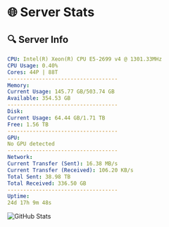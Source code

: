 # 🌐 Server Stats
## 🔍 Server Info
```yaml
CPU: Intel(R) Xeon(R) CPU E5-2699 v4 @ 1301.33MHz
CPU Usage: 0.40%
Cores: 44P | 88T
-----------------------------------
Memory:
Current Usage: 145.77 GB/503.74 GB
Available: 354.53 GB
-----------------------------------
Disk:
Current Usage: 64.44 GB/1.71 TB
Free: 1.56 TB
-----------------------------------
GPU:
No GPU detected
-----------------------------------
Network:
Current Transfer (Sent): 16.38 MB/s
Current Transfer (Received): 106.20 KB/s
Total Sent: 38.98 TB
Total Received: 336.50 GB
-----------------------------------
Uptime:
24d 17h 9m 48s
```
![GitHub Stats](https://img.shields.io/badge/Updated-2025-04-01_14:32:37-blue)